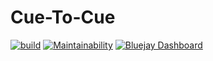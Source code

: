 # Cue-To-Cue

[![build](https://github.com/sme777/cue-to-cue/actions/workflows/ruby.yml/badge.svg)](https://github.com/sme777/cue-to-cue/actions/workflows/ruby.yml) [![Maintainability](https://api.codeclimate.com/v1/badges/e1db61df3988454e3bfa/maintainability)](https://codeclimate.com/github/sme777/cue-to-cue/maintainability)
[![Bluejay Dashboard](https://img.shields.io/badge/Bluejay-Dashboard_1-blue.svg)](http://dashboard.bluejay.governify.io/dashboard/script/dashboardLoader.js?dashboardURL=https://reporter.bluejay.governify.io/api/v4/dashboards/tpa-CS169L-22-GH-sme777_cue-to-cue/main)
